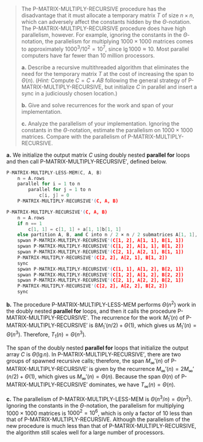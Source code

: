> The $\text{P-MATRIX-MULTIPLY-RECURSIVE}$ procedure has the disadvantage that it must allocate a temporary matrix $T$ of size $n \times n$, which can adversely affect the constants hidden by the $\Theta$-notation. The $\text{P-MATRIX-MULTIPLY-RECURSIVE}$ procedure does have high parallelism, however. For example, ignoring the constants in the $\Theta$-notation, the parallelism for multiplying $1000 \times 1000$ matrices comes to approximately $1000^3 / 10^2 = 10^7$, since $\lg 1000 \approx 10$. Most parallel computers have far fewer than 10 million processors.
>
> **a.** Describe a recursive multithreaded algorithm that eliminates the need for the temporary matrix $T$ at the cost of increasing the span to $\Theta(n)$. ($\textit{Hint:}$ Compute $C = C + AB$ following the general strategy of $\text{P-MATRIX-MULTIPLY-RECURSIVE}$, but initialize $C$ in parallel and insert a sync in a judiciously chosen location.)
>
> **b.** Give and solve recurrences for the work and span of your implementation.
>
> **c.** Analyze the parallelism of your implementation. Ignoring the constants in the $\Theta$-notation, estimate the parallelism on $1000 \times 1000$ matrices. Compare with the parallelism of $\text{P-MATRIX-MULTIPLY-RECURSIVE}$.

**a.** We initialize the output matrix $C$ using doubly nested **parallel for** loops and then call $\text{P-MATRIX-MULTIPLY-RECURSIVE}'$, defined below.

```cpp
P-MATRIX-MULTIPLY-LESS-MEM(C, A, B)
    n = A.rows
    parallel for i = 1 to n
        parallel for j = 1 to n
            c[i, j] = 0
    P-MATRIX-MULTIPLY-RECURSIVE'(C, A, B)
```

```cpp
P-MATRIX-MULTIPLY-RECURSIVE'(C, A, B)
    n = A.rows
    if n == 1
        c[1, 1] = c[1, 1] + a[1, 1]b[1, 1]
    else partition A, B, and C into n / 2 × n / 2 submatrices A[1, 1], A[1, 2], A[2, 1], A[2, 2]; B[1, 1], B[1, 2], B[2, 1], B[2, 2]; and C[1, 1], C[1, 2], C[2, 1], C[2, 2]
    spwan P-MATRIX-MULTIPLY-RECURSIVE'(C[1, 2], A[1, 1], B[1, 1])    
    spwan P-MATRIX-MULTIPLY-RECURSIVE'(C[1, 2], A[1, 1], B[1, 2])
    spwan P-MATRIX-MULTIPLY-RECURSIVE'(C[2, 1], A[2, 1], B[1, 1])
    P-MATRIX-MULTIPLY-RECURSIVE'(C[2, 2], A[2, 1], B[1, 2])
    sync
    spwan P-MATRIX-MULTIPLY-RECURSIVE'(C[1, 1], A[1, 2], B[2, 1])    
    spwan P-MATRIX-MULTIPLY-RECURSIVE'(C[1, 2], A[1, 2], B[2, 2])
    spwan P-MATRIX-MULTIPLY-RECURSIVE'(C[2, 1], A[2, 2], B[2, 1])
    P-MATRIX-MULTIPLY-RECURSIVE'(C[2, 2], A[2, 2], B[2, 2])
    sync
```

**b.** The procedure $\text{P-MATRIX-MULTIPLY-LESS-MEM}$ performs $\Theta(n^2)$ work in the doubly nested **parallel for** loops, and then it calls the procedure $\text{P-MATRIX-MULTIPLY-RECURSIVE}'$. The recurrence for the work $M_1'(n)$ of $\text{P-MATRIX-MULTIPLY-RECURSIVE}'$ is $8M_1'(n / 2) + \Theta(1)$, which gives us $M_1'(n) = \Theta(n^3)$. Therefore, $T_1(n) = \Theta(n^3)$.

The span of the doubly nested **parallel for** loops that initialize the output array $C$ is $\Theta(\lg n)$. In $\text{P-MATRIX-MULTIPLY-RECURSIVE}'$, there are two groups of spawned recursive calls; therefore, the span $M_\infty'(n)$ of $\text{P-MATRIX-MULTIPLY-RECURSIVE}'$ is given by the recurrence $M_\infty'(n) = 2M_\infty'(n / 2) + \Theta(1)$, which gives us $M_\infty'(n) = \Theta(n)$. Because the span $\Theta(n)$ of $\text{P-MATRIX-MULTIPLY-RECURSIVE}'$ dominates, we have $T_\infty(n) = \Theta(n)$.

**c.** The parallelism of $\text{P-MATRIX-MULTIPLY-LESS-MEM}$ is $\Theta(n^3 / n) = \Theta(n^2)$. Ignoring the constants in the $\Theta$-notation, the parallelism for multiplying $1000 \times 1000$ matrices is $1000^2 = 10^6$, which is only a factor of $10$ less than that of $\text{P-MATRIX-MULTIPLY-RECURSIVE}$. Although the parallelism of the new procedure is much less than that of $\text{P-MATRIX-MULTIPLY-RECURSIVE}$, the algorithm still scales well for a large number of processors.
